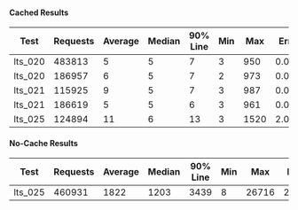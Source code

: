 #### Cached Results

| Test     | Requests  | Average | Median | 90% Line | Min | Max | Error | Throughput |
| -------- | --------- | ------- | ------ | -------- | --- | --- | ----- | ----------- |
| lts_020  |  483813	 |    5      |    5    |   7       |  3    | 950 |  0.00% |  200.1/sec |
| lts_020   |  186957	 |    6	    |    5    |   7       |  2    |  973 | 0.00% |  300.4/sec  |
| lts_021   |  115925	 |    9	    |    5    |   7	  |  3	  |  987 | 0.00% |  200.3/sec  |
| lts_021   |  186619	 |    5	    |    5    |   6	  |  3	  |  961 | 0.00% |  300.5/sec  |
| lts_025   |  124894	 |    11   |     6    |   13	 |   3    | 1520 | 2.09% |  200.3/sec  |


#### No-Cache Results 
| Test     | Requests  | Average | Median | 90% Line | Min | Max    | Error | Throughput |
| -------- | --------- | ------- | ------ | -------- | --- | ---   | ----- | ----------- |
| lts_025  | 460931    | 	1822   | 1203	  | 3439     | 8   | 26716	| 2.22%  | 905.2/sec   |





 	
